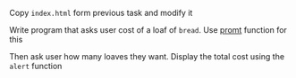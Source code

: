 Copy `index.html` form previous task and modify it

Write program that asks user cost of a loaf of `bread`. Use [promt](https://learn.javascript.ru/alert-prompt-confirm) function for this

Then ask user how many loaves they want. Display the total cost using the `alert` function